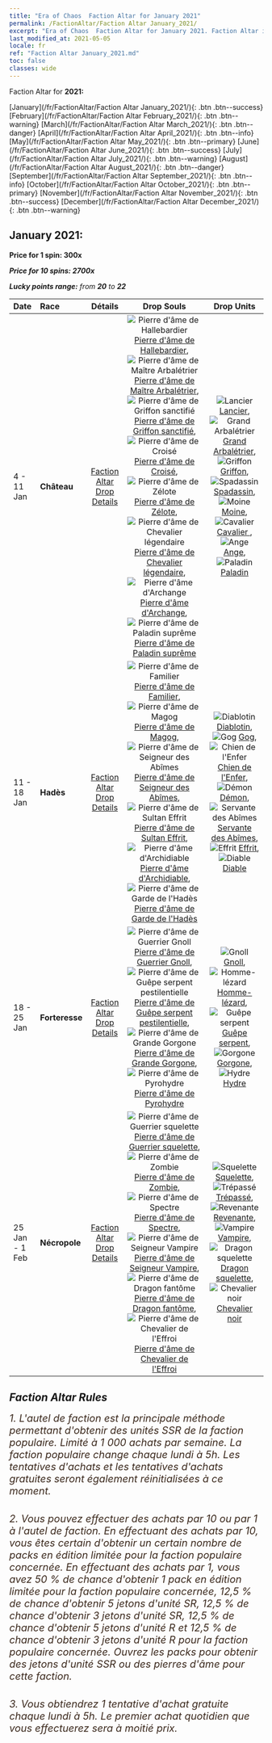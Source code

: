 ```yaml
---
title: "Era of Chaos  Faction Altar for January 2021"
permalink: /FactionAltar/Faction Altar January_2021/
excerpt: "Era of Chaos  Faction Altar for January 2021. Faction Altar is the primary method for obtaining SSR units from the popular faction. Limited to 1,000 purchases each week. The popular faction changes at 05:00 every Monday. Purchase attempts and free purchase attempts will also reset then."
last_modified_at: 2021-05-05
locale: fr
ref: "Faction Altar January_2021.md"
toc: false
classes: wide
---
```


  Faction Altar for **2021:**

  [January](/fr/FactionAltar/Faction Altar January_2021/){: .btn .btn--success} [February](/fr/FactionAltar/Faction Altar February_2021/){: .btn .btn--warning} [March](/fr/FactionAltar/Faction Altar March_2021/){: .btn .btn--danger} [April](/fr/FactionAltar/Faction Altar April_2021/){: .btn .btn--info} [May](/fr/FactionAltar/Faction Altar May_2021/){: .btn .btn--primary} [June](/fr/FactionAltar/Faction Altar June_2021/){: .btn .btn--success} [July](/fr/FactionAltar/Faction Altar July_2021/){: .btn .btn--warning} [August](/fr/FactionAltar/Faction Altar August_2021/){: .btn .btn--danger} [September](/fr/FactionAltar/Faction Altar September_2021/){: .btn .btn--info} [October](/fr/FactionAltar/Faction Altar October_2021/){: .btn .btn--primary} [November](/fr/FactionAltar/Faction Altar November_2021/){: .btn .btn--success} [December](/fr/FactionAltar/Faction Altar December_2021/){: .btn .btn--warning} 

## January 2021:

  **Price for 1 spin: 300x** <i class="fas fa-gem"/>

  **Price for 10 spins: 2700x** <i class="fas fa-gem"/>

  **Lucky points range:** from **20** to **22**

  |    Date    |  Race  |  Détails  |   Drop Souls   | Drop Units |
  |:-----------|:-------|:---------:|:--------------:|:----------:|
  | 4 - 11 Jan | **Château** | [Faction Altar Drop Details](/fr/FactionAltar/DROP_101/) | ![Pierre d'âme de Hallebardier](/images/u/tia_jibing.jpg) [Pierre d'âme de Hallebardier](/ItemsFR/unt_282/), ![Pierre d'âme de Maître Arbalétrier](/images/u/tia_nushou.jpg) [Pierre d'âme de Maître Arbalétrier](/ItemsFR/unt_283/), ![Pierre d'âme de Griffon sanctifié](/images/u/tia_shijiu.jpg) [Pierre d'âme de Griffon sanctifié](/ItemsFR/unt_284/), ![Pierre d'âme de Croisé](/images/u/tia_shizijun.jpg) [Pierre d'âme de Croisé](/ItemsFR/unt_285/), ![Pierre d'âme de Zélote](/images/u/tia_senglv.jpg) [Pierre d'âme de Zélote](/ItemsFR/unt_286/), ![Pierre d'âme de Chevalier légendaire](/images/u/tia_qishi.jpg) [Pierre d'âme de Chevalier légendaire](/ItemsFR/unt_287/), ![Pierre d'âme d'Archange](/images/u/tia_datianshi.jpg) [Pierre d'âme d'Archange](/ItemsFR/unt_288/), ![Pierre d'âme de Paladin suprême](/images/u/tia_shengqishi.jpg) [Pierre d'âme de Paladin suprême](/ItemsFR/unt_289/) | ![Lancier](/images/u/ti_jibing.jpg) [Lancier](/ItemsFR/unt_190/), ![Grand Arbalétrier](/images/u/ti_nushou.jpg) [Grand Arbalétrier](/ItemsFR/unt_191/), ![Griffon](/images/u/ti_shijiu.jpg) [Griffon](/ItemsFR/unt_192/), ![Spadassin](/images/u/ti_shizijun.jpg) [Spadassin](/ItemsFR/unt_193/), ![Moine](/images/u/ti_senglv.jpg) [Moine](/ItemsFR/unt_194/), ![Cavalier ](/images/u/ti_qishi.jpg) [Cavalier ](/ItemsFR/unt_195/), ![Ange](/images/u/ti_datianshi.jpg) [Ange](/ItemsFR/unt_196/), ![Paladin](/images/u/ti_shengqishi.jpg) [Paladin](/ItemsFR/unt_197/) | 
  | 11 - 18 Jan | **Hadès** | [Faction Altar Drop Details](/fr/FactionAltar/DROP_105/) | ![Pierre d'âme de Familier](/images/u/tia_xiaoemo.jpg) [Pierre d'âme de Familier](/ItemsFR/unt_313/), ![Pierre d'âme de Magog](/images/u/tia_touhuoguai.jpg) [Pierre d'âme de Magog](/ItemsFR/unt_314/), ![Pierre d'âme de Seigneur des Abîmes](/images/u/tia_diyulingzhu.jpg) [Pierre d'âme de Seigneur des Abîmes](/ItemsFR/unt_316/), ![Pierre d'âme de Sultan Effrit](/images/u/tia_liehuojingling.jpg) [Pierre d'âme de Sultan Effrit](/ItemsFR/unt_317/), ![Pierre d'âme d'Archidiable](/images/u/tia_daemo.jpg) [Pierre d'âme d'Archidiable](/ItemsFR/unt_318/), ![Pierre d'âme de Garde de l'Hadès](/images/u/tia_changjiaoemo.jpg) [Pierre d'âme de Garde de l'Hadès](/ItemsFR/unt_315/) | ![Diablotin](/images/u/ti_xiaoemo.jpg) [Diablotin](/ItemsFR/unt_226/), ![Gog](/images/u/ti_touhuoguai.jpg) [Gog](/ItemsFR/unt_227/), ![Chien de l'Enfer](/images/u/ti_santouquan.jpg) [Chien de l'Enfer](/ItemsFR/unt_228/), ![Démon](/images/u/ti_changjiaoemo.jpg) [Démon](/ItemsFR/unt_229/), ![Servante des Abîmes](/images/u/ti_diyulingzhu.jpg) [Servante des Abîmes](/ItemsFR/unt_230/), ![Effrit](/images/u/ti_liehuojingling.jpg) [Effrit](/ItemsFR/unt_231/), ![Diable](/images/u/ti_daemo.jpg) [Diable](/ItemsFR/unt_232/) | 
  | 18 - 25 Jan | **Forteresse** | [Faction Altar Drop Details](/fr/FactionAltar/DROP_108/) | ![Pierre d'âme de Guerrier Gnoll](/images/u/tia_langren.jpg) [Pierre d'âme de Guerrier Gnoll](/ItemsFR/unt_336/), ![Pierre d'âme de Guêpe serpent pestilentielle](/images/u/tia_longying.jpg) [Pierre d'âme de Guêpe serpent pestilentielle](/ItemsFR/unt_337/), ![Pierre d'âme de Grande Gorgone](/images/u/tia_manniu.jpg) [Pierre d'âme de Grande Gorgone](/ItemsFR/unt_339/), ![Pierre d'âme de Pyrohydre](/images/u/tia_duotoulong.jpg) [Pierre d'âme de Pyrohydre](/ItemsFR/unt_341/) | ![Gnoll](/images/u/ti_langren.jpg) [Gnoll](/ItemsFR/unt_253/), ![Homme-lézard](/images/u/ti_xiyiren.jpg) [Homme-lézard](/ItemsFR/unt_254/), ![Guêpe serpent](/images/u/ti_longying.jpg) [Guêpe serpent](/ItemsFR/unt_255/), ![Gorgone](/images/u/ti_manniu.jpg) [Gorgone](/ItemsFR/unt_257/), ![Hydre](/images/u/ti_duotoulong.jpg) [Hydre](/ItemsFR/unt_259/) | 
  | 25 Jan - 1 Feb | **Nécropole** | [Faction Altar Drop Details](/fr/FactionAltar/DROP_104/) | ![Pierre d'âme de Guerrier squelette](/images/u/tia_kulouzhanshi.jpg) [Pierre d'âme de Guerrier squelette](/ItemsFR/unt_297/), ![Pierre d'âme de Zombie](/images/u/tia_jiangshi.jpg) [Pierre d'âme de Zombie](/ItemsFR/unt_298/), ![Pierre d'âme de Spectre](/images/u/tia_youling.jpg) [Pierre d'âme de Spectre](/ItemsFR/unt_299/), ![Pierre d'âme de Seigneur Vampire](/images/u/tia_xixuegui.jpg) [Pierre d'âme de Seigneur Vampire](/ItemsFR/unt_300/), ![Pierre d'âme de Dragon fantôme](/images/u/tia_gulong.jpg) [Pierre d'âme de Dragon fantôme](/ItemsFR/unt_303/), ![Pierre d'âme de Chevalier de l'Effroi](/images/u/tia_siwangqishi.jpg) [Pierre d'âme de Chevalier de l'Effroi](/ItemsFR/unt_302/) | ![Squelette](/images/u/ti_kulouzhanshi.jpg) [Squelette](/ItemsFR/unt_208/), ![Trépassé](/images/u/ti_jiangshi.jpg) [Trépassé](/ItemsFR/unt_209/), ![Revenante](/images/u/ti_youling.jpg) [Revenante](/ItemsFR/unt_210/), ![Vampire](/images/u/ti_xixuegui.jpg) [Vampire](/ItemsFR/unt_211/), ![Dragon squelette](/images/u/ti_gulong.jpg) [Dragon squelette](/ItemsFR/unt_214/), ![Chevalier noir](/images/u/ti_siwangqishi.jpg) [Chevalier noir](/ItemsFR/unt_213/) | 




## Faction Altar Rules

  <span style="color: #3c2a1e;font-size:20px">1. L'autel de faction est la principale méthode permettant d'obtenir des unités SSR de la faction populaire. Limité à 1 000 achats par semaine. La faction populaire change chaque lundi à 5h. Les tentatives d'achats et les tentatives d'achats gratuites seront également réinitialisées à ce moment. </span><br/>

<br/>  <span style="color: #3c2a1e;font-size:20px">2. Vous pouvez effectuer des achats par 10 ou par 1 à l'autel de faction. En effectuant des achats par 10, vous êtes certain d'obtenir un certain nombre de packs en édition limitée pour la faction populaire concernée. En effectuant des achats par 1, vous avez 50 % de chance d'obtenir 1 pack en édition limitée pour la faction populaire concernée, 12,5 % de chance d'obtenir 5 jetons d'unité SR, 12,5 % de chance d'obtenir 3 jetons d'unité SR, 12,5 % de chance d'obtenir 5 jetons d'unité R et 12,5 % de chance d'obtenir 3 jetons d'unité R pour la faction populaire concernée. Ouvrez les packs pour obtenir des jetons d'unité SSR ou des pierres d'âme pour cette faction.</span><br/>

<br/>  <span style="color: #3c2a1e;font-size:20px">3. Vous obtiendrez 1 tentative d'achat gratuite chaque lundi à 5h. Le premier achat quotidien que vous effectuerez sera à moitié prix.</span><br/>

<br/>